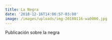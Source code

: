 ```yaml
---
title: La Negra
date: '2018-12-16T14:06:57-03:00'
image: /images/uploads/img-20180116-wa0000.jpg
---
```

Publicación sobre la negra
